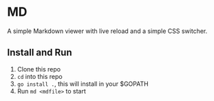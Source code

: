 # MD

A simple Markdown viewer with live reload and a simple CSS switcher.

## Install and Run

1. Clone this repo
2. `cd` into this repo
3. `go install .`, this will install in your $GOPATH
4. Run `md <mdfile>` to start 
